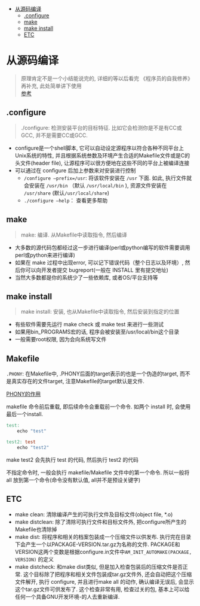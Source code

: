 - [从源码编译](#%E4%BB%8E%E6%BA%90%E7%A0%81%E7%BC%96%E8%AF%91)
  - [.configure](#configure)
  - [make](#make)
  - [make install](#make-install)
  - [ETC](#etc)

# 从源码编译
> 原理肯定不是一个小结能说完的, 详细的等以后看完 《程序员的自我修养》 再补充, 此处简单讲下使用  
> [参考](http://www.linuxidc.com/Linux/2011-02/32211.htm)

## .configure
> ./configure: 检测安装平台的目标特征. 比如它会检测你是不是有CC或GCC, 并不是需要CC或GCC.

- configure是一个shell脚本, 它可以自动设定源程序以符合各种不同平台上Unix系统的特性, 并且根据系统叁数及环境产生合适的Makefile文件或是C的头文件(header file), 让源程序可以很方便地在这些不同的平台上被编译连接
- 可以通过在 configure 后加上参数来对安装进行控制
    - `/configure –prefix=/usr`: 将该软件安装在 `/usr` 下面. 如此, 执行文件就会安装在 `/usr/bin` （默认 `/usr/local/bin` ), 资源文件安装在 `/usr/share` (默认`/usr/local/share`)
    - `./configure –help`： 查看更多帮助

## make
> make: 编译. 从Makefile中读取指令, 然后编译

- 大多数的源代码包都经过这一步进行编译(perl或python编写的软件需要调用perl或python来进行编译)
- 如果在 make 过程中出现error, 可以记下错误代码（整个日志以及环境）, 然后你可以向开发者提交 bugreport(一般在 INSTALL 里有提交地址)
- 当然大多数都是你的系统少了一些依赖库, 或者OS/平台支持等

## make install
> make install: 安装, 也从Makefile中读取指令, 然后安装到指定的位置

- 有些软件需要先运行 make check 或 make test 来进行一些测试
- 如果用bin_PROGRAMS宏的话, 程序会被安装至/usr/local/bin这个目录
- 一般需要root权限, 因为会向系统写文件

## Makefile

`.PHONY`: 在Makefile中, .PHONY后面的target表示的也是一个伪造的target, 而不是真实存在的文件target, 注意Makefile的target默认是文件. 

[PHONY的作用](https://www.cnblogs.com/idorax/p/9306528.html)

makefile 命令前后重载, 即后续命令会重载前一个命令. 如两个 install 时, 会使用最后一个install.

```Makefile
test:
	echo "test"

test2: test
	echo "test2"
```

make test2 会先执行 test 的代码, 然后执行 test2 的代码

不指定命令时, 一般会执行 makefile/Makefile 文件中的第一个命令. 所以一般将 all 放到第一个命令(命令没有默认值, all并不是预设关键字)

## ETC
- make clean: 清除编译产生的可执行文件及目标文件(object file, *.o)
- make distclean: 除了清除可执行文件和目标文件外, 把configure所产生的Makefile也清除掉
- make dist: 将程序和相关的档案包装成一个压缩文件以供发布. 执行完在目录下会产生一个以PACKAGE-VERSION.tar.gz为名称的文件.  PACKAGE和VERSION这两个变数是根据configure.in文件中`AM_INIT_AUTOMAKE(PACKAGE, VERSION)` 的定义
- make distcheck: 和make dist类似, 但是加入检查包装后的压缩文件是否正常. 这个目标除了把程序和相关文件包装成tar.gz文件外, 还会自动把这个压缩文件解开, 执行 configure, 并且进行make all 的动作, 确认编译无误后, 会显示这个tar.gz文件可供发布了. 这个检查非常有用, 检查过关的包, 基本上可以给任何一个具备GNU开发环境-的人去重新编译. 
